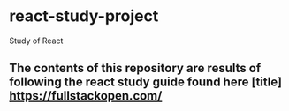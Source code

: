 # react-study-project
Study of React 

## The contents of this repository are results of following the react study guide found here [title] https://fullstackopen.com/

